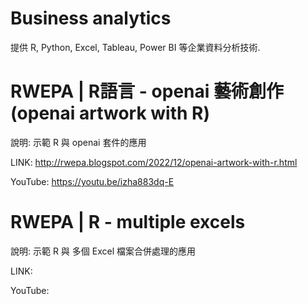 # Business analytics
提供 R, Python, Excel, Tableau, Power BI 等企業資料分析技術.

# RWEPA | R語言 - openai 藝術創作 (openai artwork with R)

說明: 示範 R 與 openai 套件的應用

LINK: http://rwepa.blogspot.com/2022/12/openai-artwork-with-r.html

YouTube: https://youtu.be/izha883dq-E

# RWEPA | R - multiple excels

說明: 示範 R 與 多個 Excel 檔案合併處理的應用

LINK: 

YouTube: 

